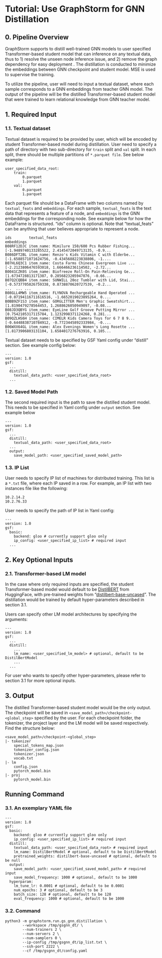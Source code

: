 # Tutorial: Use GraphStorm for GNN Distillation

## 0. Pipeline Overview
GraphStorm supports to distill well-trained GNN models to user specified Transformer-based student model that can inference on any textual data, thus to 1) resolve the unseen node inference issue, and 2) remove the graph dependency for easy deployment . The distillation is conducted to minimize the embeddings between GNN checkpoint and student model. MSE is used to supervise the training.

To utilize the pipeline, user will need to input a textual dataset, where each sample corresponds to a GNN embeddings from teacher GNN model. The output of the pipeline will be the distilled Transformer-based student model that were trained to learn relational knowledge from GNN teacher model.


## 1. Required Input
### 1.1. Textual dataset

Textual dataset is required to be provided by user, which will be encoded by student Transformer-based model during distillation. User need to specify a path of directory with two sub-directory for ```train``` split and ```val``` split. In each split, there should be multiple partitions of ```*.parquet file```. See below example:
```
user_specified_data_root:
    train:
        0.parquet
        1.parquet
    val:
        0.parquet
        1.parquet
```
Each parquet file should be a DataFrame with two columns named by ```textual_feats``` and ```embeddings```. For each sample, ```textual_feats``` is the text data that represents a feature of a node, and ```embeddings``` is the GNN embeddings for the corresponding node. See example below for how the DataFrame is structured. “ids” column is optional. Note that “textual_feats” can be anything that user believes appropriate to represent a node.
```
ids        textual_feats                                     embeddings
B08RF12DJC item_name: Mimilure 150/600 Pcs Rubber Fishing... [-1.9489740133285522, 2.4145472049713135, -0.9...
B086DFT2BL item_name: Renzo's Kids Vitamin C with Elderbe... [-1.6588571071624756, -0.4345688223838806, -1....
B07HL6Q3C1 item_name: Costa Farms Chinese Evergreen Live ... [-2.2123806476593018, 1.666466236114502, -2.72...
B0041CZK0S item_name: Biofreeze Roll-On Pain-Relieving Ge... [1.6734728813171387, 0.2856823205947876, -0.66...
B07Q2CQBB4 item_name: SUNWILL 20oz Tumbler with Lid, Stai... [-0.5737705826759338, 0.8738870620727539, -0.2...
...  ... ...
B08GLL4MW5 item_name: FLYNOVA Rechargeable Hand Operated ... [-0.07194116711616516, -1.6652019023895264, 0....
B0BB9ZF1S3 item_name: GORGLITTER Men's Graphic Sweatshirt... [1.8190479278564453, 1.2688626050949097, -0.08...
B08JD3QBYG item_name: EyeLine Golf Groove Putting Mirror ... [0.7542105317115784, 1.1232998371124268, 0.281...
B09QZLHS6H item_name: CIMELR Kids Camera Toys for 6 7 8 9... [-0.6448838710784912, -0.7723445892333984, -0....
B06WXX64GL item_name: Alex Evenings Women's Long Rosette ... [1.8173906803131104, 1.6584017276763916, 0.105...
```
Textual dataset needs to be specified by GSF Yaml config under “distill” section. See example config below:
```
---
version: 1.0
gsf:
  ...
  distill:
    textual_data_path: <user_specified_data_root>
  ...

```
### 1.2. Saved Model Path

The second required input is the path to save the distilled student model. This needs to be specified in Yaml config under ```output``` section. See example below
```
---
version: 1.0
gsf:
  ...
  distill:
    textual_data_path: <user_specified_data_root>
  ...
  output:
    save_model_path: <user_specified_saved_model_path>
```
### 1.3. IP List

User needs to specify IP list of machines for distributed training. This list is a ```*.txt``` file, where each IP saved in a row. For example, an IP list with two instances file like the following:
```
10.2.14.2
10.2.76.33
```

User needs to specify the path of IP list in Yaml config:
```
---
version: 1.0
gsf:
  basic:
    backend: gloo # currently support gloo only
    ip_config: <user_specified_ip_list> # required input
  ...
```

## 2. Key Optional Inputs

### 2.1. Transformer-based LM model

In the case where only required inputs are specified, the student Transformer-based model would default to be [DistilBERT](https://huggingface.co/docs/transformers/model_doc/distilbert) from HuggingFace, with pre-trained weights from “[distilbert-base-uncased](https://huggingface.co/distilbert-base-uncased)”. The distillation would be trained by default hyper-parameters described in section 3.1. 
 
Users can specify other LM model architectures by specifying the arguments:
```
---
version: 1.0
gsf:
  ...
  distill:
    ...
    lm_name: <user_specified_lm_model> # optional, default to be DistilBertModel
    ...
  ...
```

For user who wants to specify other hyper-parameters, please refer to section 3.1 for more optional inputs.


## 3. Output

The distilled Transformer-based student model would be the only output. The checkpoint will be saved in ```<save_model_path>/checkpoint-<global_step>``` specified by the user. For each checkpoint folder, the tokenizer, the project layer and the LM model will be saved respectively. Find the structure below:
```
<save_model_path>/checkpoint-<global_step>
|- tokenizer
    special_tokens_map.json
    tokenizer_config.json
    tokenizer.json
    vocab.txt
|- lm
    config.json
    pytorch_model.bin
|- proj
    pytorch_model.bin
```

## Running Command
### 3.1. An exemplary YAML file
```
---
version: 1.0
gsf:
  basic:
    backend: gloo # currently support gloo only
    ip_config: <user_specified_ip_list> # required input
  distill:
    textual_data_path: <user_specified_data_root> # required input
    lm_name: DistilBertModel # optional, default to be DistilBertModel
    pretrained_weights: distilbert-base-uncased # optional, default to be null
  output:
    save_model_path: <user_specified_saved_model_path> # required input
    save_model_frequency: 1000 # optional, default to be 1000
  hyperparam:
    lm_tune_lr: 0.0001 # optional, default to be 0.0001
    num_epochs: 3 # optional, default to be 3
    batch_size: 128 # optional, default to be 128
    eval_frequency: 1000 # optional, default to be 1000
```
### 3.2. Command
```
python3 -m graphstorm.run.gs_gnn_distillation \
        --workspace /tmp/gsgnn_dt/ \
        --num-trainers 2 \
        --num-servers 2 \
        --num-samplers 0 \
        --ip-config /tmp/gsgnn_dt/ip_list.txt \
        --ssh-port 2222 \
        --cf /tmp/gsgnn_dt/config.yaml
```